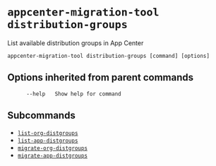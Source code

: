 # `appcenter-migration-tool distribution-groups`

List available distribution groups in App Center

```plaintext
appcenter-migration-tool distribution-groups [command] [options]
```

## Options inherited from parent commands

```plaintext
      --help   Show help for command
```

## Subcommands

- [`list-org-distgroups`](list-org-distgroups.md)
- [`list-app-distgroups`](list-app-distgroups.md)
- [`migrate-org-distgroups`](migrate-org-distgroups.md)
- [`migrate-app-distgroups`](migrate-app-distgroups.md)

